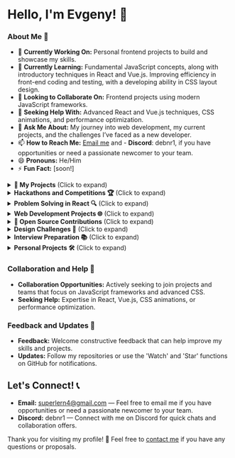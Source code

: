 # Hello, I'm Evgeny! 👋

### About Me 📖
- 🔭 **Currently Working On:** Personal frontend projects to build and showcase my skills.
- 🌱 **Currently Learning:** Fundamental JavaScript concepts, along with introductory techniques in React and Vue.js. Improving efficiency in front-end coding and testing, with a developing ability in CSS layout design.
- 👯 **Looking to Collaborate On:** Frontend projects using modern JavaScript frameworks.
- 🤔 **Seeking Help With:** Advanced React and Vue.js techniques, CSS animations, and performance optimization.
- 💬 **Ask Me About:** My journey into web development, my current projects, and the challenges I’ve faced as a new developer.
- 📫 **How to Reach Me:** [Email me](mailto:superlern4@gmail.com) and - **Discord**: debnr1, if you have opportunities or need a passionate newcomer to your team.
- 😄 **Pronouns:** He/Him
- ⚡ **Fun Fact:** [soon!]

<details>
<summary><strong>🚀 My Projects</strong> (Click to expand)</summary>
<br>

<summary><strong>Coding Challenges 🧩</strong> (Click to expand)</summary>
<br>

I actively participate in various coding platforms to continuously sharpen my programming skills and deepen my understanding of different programming languages. Below, you can see the platforms where I regularly solve problems and my contributions to the community:

**Platforms:**
- [![Codewars](https://github.r2v.ch/codewars?user=Der12kl&stroke=blue)](https://www.codewars.com/users/Der12kl/stats) - View my profile and badges.
- [LeetCode](https://leetcode.com/Der12kl/) - Focused on data structures and algorithms. ![LeetCode Badge](https://leetcode-badge-showcase.vercel.app/api?username=Der12kl&theme=dark)
- [![HackerRank Badge](https://img.shields.io/badge/HackerRank-Profile-brightgreen?style=flat&logo=hackerrank)](https://www.hackerrank.com/profile/superlern4) - Diverse challenges from basic programming to competitive coding.
- [![TopCoder Badge](https://img.shields.io/badge/TopCoder-Profile-blue?style=flat&logo=topcoder)](https://profiles.topcoder.com/febndi) - Participating in competitive programming contests.
- [![Exercism Badge](https://img.shields.io/badge/Exercism-Profile-brightgreen?style=flat&logo=exercism)](https://exercism.org/profiles/Kertoind) - Mastery through practice and mentor feedback.
- [![Codingame Badge](https://img.shields.io/badge/Codingame-Profile-yellow?style=flat&logo=codingame)](https://www.codingame.com/profile/1c97cad5c511878428066939111596475995055) - Enhancing skills in a gamified environment.
- [![Codesignal Badge](https://img.shields.io/badge/Codesignal-Profile-blue?style=flat&logo=codesignal)](https://app.codesignal.com/profile/der12kl/) - Regular challenges to improve coding efficiency.

## Featured Challenges

### CodeWars
- **Sum Mixed Array** - A simple yet illustrative challenge from CodeWars where I demonstrate how to handle mixed data types in an array to perform arithmetic operations. Check out the [detailed solution](https://github.com/Der12kl/Der12kl/blob/main/CodingChallenges/CodeWars/Sum%20Mixed%20Array.js).

### LeetCode

### HackerRank

### TopCoder

### Exercism

### Codingame

### Codesignal

**Contribution:**
Feel free to explore the [CodingChallenges directory](https://github.com/Der12kl/Der12kl/tree/main/CodingChallenges) where I keep all my solutions. Your contributions, suggestions, or issues are always welcome!

**Discuss & Collaborate:**
If you're interested in discussing any challenge or have a query, don't hesitate to reach out. Let's push each other to achieve more!
</details>

<details>
<summary><strong>Hackathons and Competitions 🏆</strong> (Click to expand)</summary>
<br>
I actively participate in various hackathons and coding competitions, which enhances my skills in collaborative environments and under pressure. Below are some platforms where I have showcased my solutions and projects:

- **Hackathons.com**: A platform for finding and participating in hackathons worldwide. [View my participation history](#)
- **Devpost**: Where I compete in software competitions and hackathons. [See my Devpost profile](#)
- **AngelHack**: One of the world’s largest and most diverse hacker communities. [Check out my AngelHack challenges](#)
- **MLH (Major League Hacking)**: Engaging in university-level hackathons and learning new technologies. [Explore my MLH events](#)
- **Idealist**: Participating in social impact hackathons. [View my Idealist projects](#)
- **Codingame**: Combining gaming and coding, I take on exciting and dynamic challenges. [See my Codingame achievements](#)
- **Topcoder**: Competing in high-level programming and design challenges. [Check out my Topcoder profile](#)

**Engagement and Learning:**
Engaging in these activities not only boosts my technical skills but also improves my ability to work effectively in teams and adapt to diverse scenarios. Each participation helps me grow as a developer and a problem-solver.

**Discussion and Collaboration:**
I’m always open to discussing techniques, solutions, and experiences from these competitions. If you’re interested in teaming up for a future event or need insights into hackathon participation, feel free to reach out!
</details>

<details>
<summary><strong>Problem Solving in React 🔍</strong> (Click to expand)</summary>
<br>
**Daily React Problem**
</details>

<details>
<summary><strong>Web Development Projects 🌐</strong> (Click to expand)</summary>
<br>
**Learning through:** Projects built using React, Vue.js, CSS Grid, and Flexbox on platforms like FreeCodeCamp, TheOdinProject, Frontend Mentor, DevChallenges.io, Fullstack Open, React Armory
</details>

<details>
<summary><strong>🤝 Open Source Contributions</strong> (Click to expand)</summary>
<br>
I enjoy participating in open source projects. Here are some of the projects I've contributed to:

### Portfolio-1

I have been actively contributing to improving the [shaurya35/Portfolio-1](https://github.com/shaurya35/Portfolio-1), a project focused on demonstrating advanced CSS techniques and responsive design. Here are some of my contributions:

- **[Refactor Image Gallery CSS for Enhanced Responsiveness](https://github.com/shaurya35/Portfolio-1/pull/2)** - I redesigned the CSS for the image gallery to enhance its responsiveness. This pull request was particularly challenging due to the complex interactions between various CSS properties. Although it was eventually closed with unmerged commits, the process provided a deep dive into responsive design principles. (Project: [shaurya35/Portfolio-1](https://github.com/shaurya35/Portfolio-1))
- **[Refactor and Enhance Website Layout and Style](https://github.com/shaurya35/Portfolio-1/pull/3)** - This successful merge made significant improvements to the website's layout and style, emphasizing cleaner, semantic HTML and more efficient CSS. The changes have greatly improved the site's usability and visual appeal.

**Technologies Used:**
- HTML
- CSS
- Image Optimization Techniques

Here's a quick glimpse into the website refactor:
[![Website Refactor Glimpse](https://shauryacreativefolio.netlify.app/)](https://shauryacreativefolio.netlify.app/#skills)

You can view my fork of the project [here](https://github.com/Der12kl/Portfolio-1).

Feel free to check out these repositories to see the work I've contributed towards improving existing projects. I am always open to feedback and collaborative opportunities.
</details>

<details>
<summary><strong>Design Challenges 🎨</strong> (Click to expand)</summary>
<br>
I actively participate in various design challenges to hone my CSS and design skills. Below are some platforms where you can see my work:
- **CodePen**: Here you can find a range of my projects from small snippets to complex animations. [View my CodePen portfolio](#)
- **CSS Battle**: A place where I compete by trying to replicate targets using as little HTML/CSS as possible. [See my CSS Battle profile](#)
- **100 Days CSS Challenge**: Daily challenges that helped me improve my CSS skills. [Check out my 100 Days CSS projects](#)
- **PlayCSS**: A platform for experimenting with creative CSS to solve tasks and puzzles. [Explore my PlayCSS examples](#)
- **CSS Challenges**: Various CSS coding challenges I've tackled to push the boundaries of what can be done with CSS. [View CSS Challenges](#)
- **Tailwind Battle**: Similar to CSS Battle, but specifically using TailwindCSS to showcase utility-first CSS designs. [View my Tailwind Battle submissions](#)
</details>

<details>
<summary><strong>Interview Preparation 📚</strong> (Click to expand)</summary>
<br>
**Platforms for prep:** GeeksforGeeks, LeetCode, HackerRank, CodeSignal, BFE.dev, Pramp, Interviewing.io, FrontendEval, Algochurn
</details>

<details>
<summary><strong>Personal Projects 🛠️</strong> (Click to expand)</summary>
<br>
**Overview:** Constantly working on new ideas. Details about specific projects will be shared as they develop.
</details>

</details>

### Collaboration and Help 🤲
- **Collaboration Opportunities:** Actively seeking to join projects and teams that focus on JavaScript frameworks and advanced CSS.
- **Seeking Help:** Expertise in React, Vue.js, CSS animations, or performance optimization.

### Feedback and Updates 🔄
- **Feedback:** Welcome constructive feedback that can help improve my skills and projects.
- **Updates:** Follow my repositories or use the 'Watch' and 'Star' functions on GitHub for notifications.

## Let's Connect! 📞
- **Email:** [superlern4@gmail.com](mailto:superlern4@gmail.com) — Feel free to email me if you have opportunities or need a passionate newcomer to your team.
- **Discord:** debnr1 — Connect with me on Discord for quick chats and collaboration offers.

Thank you for visiting my profile! 🙏 Feel free to [contact me](mailto:superlern4@gmail.com) if you have any questions or proposals.
